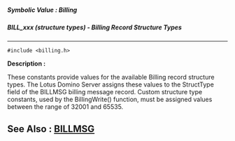 ##### Symbolic Value : Billing
##### BILL_xxx (structure types) - Billing Record Structure Types
---
```
#include <billing.h>
```
**Description :**

These constants provide values for the available Billing record structure 
types.  The Lotus Domino Server assigns these values to the StructType field of 
the BILLMSG billing message record.   Custom structure type constants, used by 
the BillingWrite() function, must be assigned values between the range of 32001 
and 65535.

**See Also :**
[BILLMSG](/reference/Data/BILLMSG)
---
